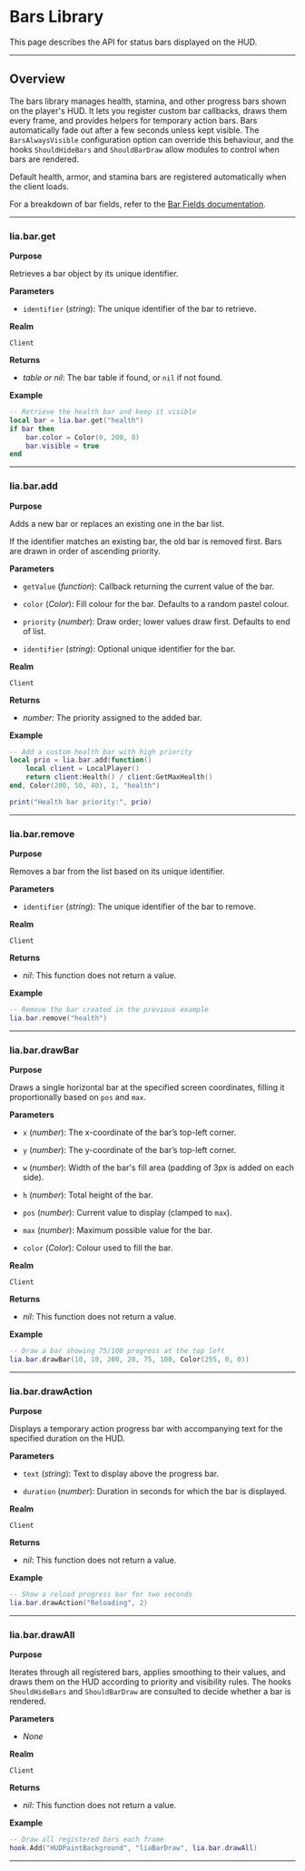 # Bars Library

This page describes the API for status bars displayed on the HUD.

---

## Overview

The bars library manages health, stamina, and other progress bars shown on the player's HUD. It lets you register custom bar callbacks, draws them every frame, and provides helpers for temporary action bars. Bars automatically fade out after a few seconds unless kept visible. The `BarsAlwaysVisible` configuration option can override this behaviour, and the hooks `ShouldHideBars` and `ShouldBarDraw` allow modules to control when bars are rendered.

Default health, armor, and stamina bars are registered automatically when the client loads.

For a breakdown of bar fields, refer to the [Bar Fields documentation](../definitions/bars.md).

---
### lia.bar.get

**Purpose**

Retrieves a bar object by its unique identifier.

**Parameters**

* `identifier` (*string*): The unique identifier of the bar to retrieve.

**Realm**

`Client`

**Returns**

* *table or nil*: The bar table if found, or `nil` if not found.

**Example**

```lua
-- Retrieve the health bar and keep it visible
local bar = lia.bar.get("health")
if bar then
    bar.color = Color(0, 200, 0)
    bar.visible = true
end
```

---

### lia.bar.add

**Purpose**

Adds a new bar or replaces an existing one in the bar list.

If the identifier matches an existing bar, the old bar is removed first. Bars are drawn in order of ascending priority.

**Parameters**

* `getValue` (*function*): Callback returning the current value of the bar.

* `color` (*Color*): Fill colour for the bar. Defaults to a random pastel colour.

* `priority` (*number*): Draw order; lower values draw first. Defaults to end of list.

* `identifier` (*string*): Optional unique identifier for the bar.

**Realm**

`Client`

**Returns**

* *number*: The priority assigned to the added bar.

**Example**

```lua
-- Add a custom health bar with high priority
local prio = lia.bar.add(function()
    local client = LocalPlayer()
    return client:Health() / client:GetMaxHealth()
end, Color(200, 50, 40), 1, "health")

print("Health bar priority:", prio)
```

---

### lia.bar.remove

**Purpose**

Removes a bar from the list based on its unique identifier.

**Parameters**

* `identifier` (*string*): The unique identifier of the bar to remove.

**Realm**

`Client`

**Returns**

* *nil*: This function does not return a value.

**Example**

```lua
-- Remove the bar created in the previous example
lia.bar.remove("health")
```

---

### lia.bar.drawBar

**Purpose**

Draws a single horizontal bar at the specified screen coordinates, filling it proportionally based on `pos` and `max`.

**Parameters**

* `x` (*number*): The x-coordinate of the bar’s top-left corner.

* `y` (*number*): The y-coordinate of the bar’s top-left corner.

* `w` (*number*): Width of the bar's fill area (padding of 3px is added on each side).

* `h` (*number*): Total height of the bar.

* `pos` (*number*): Current value to display (clamped to `max`).

* `max` (*number*): Maximum possible value for the bar.

* `color` (*Color*): Colour used to fill the bar.

**Realm**

`Client`

**Returns**

* *nil*: This function does not return a value.

**Example**

```lua
-- Draw a bar showing 75/100 progress at the top left
lia.bar.drawBar(10, 10, 200, 20, 75, 100, Color(255, 0, 0))
```

---

### lia.bar.drawAction

**Purpose**

Displays a temporary action progress bar with accompanying text for the specified duration on the HUD.

**Parameters**

* `text` (*string*): Text to display above the progress bar.

* `duration` (*number*): Duration in seconds for which the bar is displayed.

**Realm**

`Client`

**Returns**

* *nil*: This function does not return a value.

**Example**

```lua
-- Show a reload progress bar for two seconds
lia.bar.drawAction("Reloading", 2)
```

---

### lia.bar.drawAll

**Purpose**

Iterates through all registered bars, applies smoothing to their values, and draws them on the HUD according to priority and visibility rules. The hooks `ShouldHideBars` and `ShouldBarDraw` are consulted to decide whether a bar is rendered.

**Parameters**

* *None*

**Realm**

`Client`

**Returns**

* *nil*: This function does not return a value.

**Example**

```lua
-- Draw all registered bars each frame
hook.Add("HUDPaintBackground", "liaBarDraw", lia.bar.drawAll)
```

---
